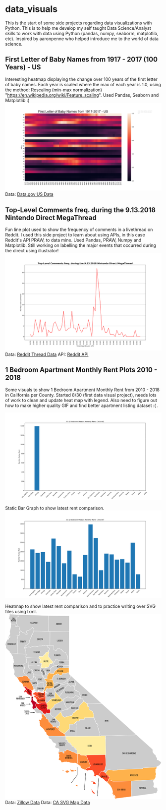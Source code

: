 # data_visuals
This is the start of some side projects regarding data visualizations with Python. This is to help me develop my self taught Data Science/Analyst skills to work with data using Python (pandas, numpy, seaborm, matplotlib, etc). Inspired by aaronpenne who helped introduce me to the world of data science.

First Letter of Baby Names from 1917 - 2017 (100 Years) - US
----------------
Interesting heatmap displaying the change over 100 years of the first letter of baby names. Each year is scaled where the max of each year is 1.0, using the method: Rescaling (min-max normalization) "https://en.wikipedia.org/wiki/Feature_scaling". Used Pandas, Seaborn and Matplotlib :)
![heatmap plot](https://github.com/lejh1/data_visuals/blob/master/baby_names/visuals/heatmap.png)
Data: [Data.gov US Data](https://catalog.data.gov/dataset/baby-names-from-social-security-card-applications-national-level-data)

Top-Level Comments freq. during the 9.13.2018 Nintendo Direct MegaThread
----------------
Fun line plot used to show the frequency of comments in a livethread on Reddit. I used this side project to learn about using APIs, in this case Reddit's API PRAW, to data mine. Used Pandas, PRAW, Numpy and Matplotlib. Still working on labelling the major events that occurred during the direct using illustrator!
![line plot](https://github.com/lejh1/data_visuals/blob/master/nintendo_switch_direct/visuals/reddit.png)
Data: [Reddit Thread Data](https://www.reddit.com/r/NintendoSwitch/comments/9fla9v/9132018_nintendo_direct_megathread/?sort=new)
API: [Reddit API](https://praw.readthedocs.io/en/stable/index.html)


1 Bedroom Apartment Monthly Rent Plots 2010 - 2018
----------------
Some visuals to show 1 Bedroom Apartment Monthly Rent from 2010 - 2018 in California per County.
Started 8/30 (first data visual project), needs lots of work to clean and update heat map with legend.
Also need to figure out how to make higher quality GIF and find better apartment listing dataset :( .


![bar plot gif](https://github.com/lejh1/data_visuals/blob/master/rent_comparison/visuals/bar.gif)


Static Bar Graph to show latest rent comparison.
![bar plot](https://github.com/lejh1/data_visuals/blob/master/rent_comparison/visuals/bar103.png)


Heatmap to show latest rent comparison and to practice writing over SVG files using lxml.
![CA Heat Map](https://github.com/lejh1/data_visuals/blob/master/rent_comparison/visuals/output.png)
Data: [Zillow Data](https://www.zillow.com/research/data/)
Data: [CA SVG Map Data](https://commons.wikimedia.org/wiki/File:California_county_map_(labeled).svg)



